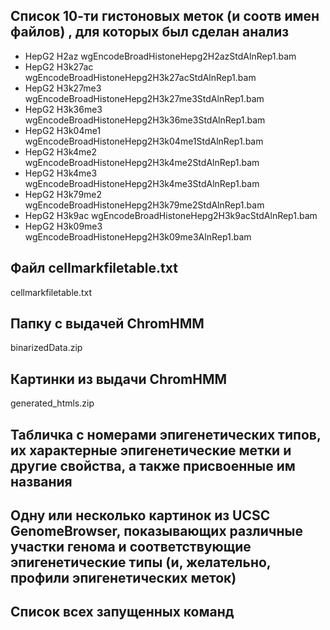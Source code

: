 ## Список 10-ти гистоновых меток (и соотв имен файлов) , для которых был сделан анализ

- HepG2 H2az wgEncodeBroadHistoneHepg2H2azStdAlnRep1.bam
- HepG2 H3k27ac wgEncodeBroadHistoneHepg2H3k27acStdAlnRep1.bam
- HepG2 H3k27me3 wgEncodeBroadHistoneHepg2H3k27me3StdAlnRep1.bam
- HepG2 H3k36me3 wgEncodeBroadHistoneHepg2H3k36me3StdAlnRep1.bam
- HepG2 H3k04me1 wgEncodeBroadHistoneHepg2H3k04me1StdAlnRep1.bam
- HepG2 H3k4me2 wgEncodeBroadHistoneHepg2H3k4me2StdAlnRep1.bam
- HepG2 H3k4me3 wgEncodeBroadHistoneHepg2H3k4me3StdAlnRep1.bam
- HepG2 H3k79me2 wgEncodeBroadHistoneHepg2H3k79me2StdAlnRep1.bam
- HepG2 H3k9ac wgEncodeBroadHistoneHepg2H3k9acStdAlnRep1.bam
- HepG2 H3k09me3 wgEncodeBroadHistoneHepg2H3k09me3AlnRep1.bam

## Файл cellmarkfiletable.txt

cellmarkfiletable.txt

## Папку с выдачей ChromHMM

binarizedData.zip

## Картинки из выдачи ChromHMM

generated_htmls.zip

## Табличка с номерами эпигенетических типов, их характерные эпигенетические метки и другие свойства, а также присвоенные им названия

## Одну или несколько картинок из UCSC GenomeBrowser, показывающих различные участки генома и соответствующие эпигенетические типы (и, желательно, профили эпигенетических меток)

## Список всех запущенных команд
